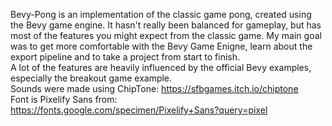 Bevy-Pong is an implementation of the classic game pong, created using the Bevy game engine. It hasn't really been balanced for gameplay, but has most of the features you might expect from the classic game. My main goal was to get more comfortable with the Bevy Game Enigne, learn about the export pipeline and to take a project from start to finish.</br>
A lot of the features are heavily influenced by the official Bevy examples, especially the breakout game example.</br>
Sounds were made using ChipTone: https://sfbgames.itch.io/chiptone</br>
Font is Pixelify Sans from: https://fonts.google.com/specimen/Pixelify+Sans?query=pixel
